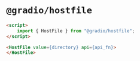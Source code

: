 # `@gradio/hostfile`

```html
<script>
	import { HostFile } from "@gradio/hostfile";
</script>

<HostFile value={directory} api={api_fn}>
</HostFile>
```
